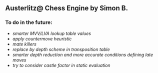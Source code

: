## Austerlitz@ Chess Engine by Simon B.

### To do in the future:

- *smarter MVV/LVA lookup table values*
- *apply countermove heuristic*
- *mate killers*
- *replace by depth scheme in transposition table*
- *smarter depth reduction and more accurate conditions defining late moves*
- *try to consider castle factor in static evaluation*
